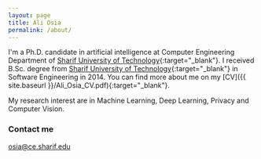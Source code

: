 ```yaml
---
layout: page
title: Ali Osia
permalink: /about/
---
```


I'm a Ph.D. candidate in artificial intelligence at Computer Engineering Department of [Sharif University of Technology](http://www.en.sharif.edu/){:target="_blank"}. I received B.Sc. degree from [Sharif University of Technology](http://www.en.sharif.edu/){:target="_blank"} in Software Engineering in 2014. You can find more about me on my [CV]({{ site.baseurl }}/Ali_Osia_CV.pdf){:target="_blank"}. 

My research interest are in Machine Learning, Deep Learning, Privacy and Computer Vision.



### Contact me

[osia@ce.sharif.edu](mailto:osia@ce.sharif.edu)


